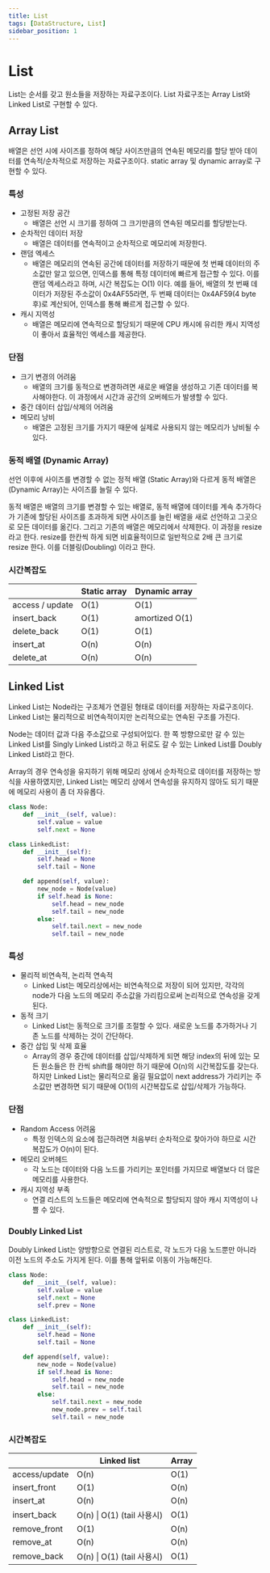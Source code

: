 ```yaml
---
title: List
tags: [DataStructure, List]
sidebar_position: 1
---
```


# List

List는 순서를 갖고 원소들을 저장하는 자료구조이다. List 자료구조는 Array List와 Linked List로 구현할 수 있다.

## Array List

배열은 선언 시에 사이즈를 정하여 해당 사이즈만큼의 연속된 메모리를 할당 받아 데이터를 연속적/순차적으로 저장하는 자료구조이다. static array 및 dynamic array로 구현할 수 있다.

### 특성

- 고정된 저장 공간
  - 배열은 선언 시 크기를 정하여 그 크기만큼의 연속된 메모리를 할당받는다.
- 순차적인 데이터 저장
  - 배열은 데이터를 연속적이고 순차적으로 메모리에 저장한다.
- 랜덤 엑세스
  - 배열은 메모리의 연속된 공간에 데이터를 저장하기 때문에 첫 번째 데이터의 주소값만 알고 있으면, 인덱스를 통해 특정 데이터에 빠르게 접근할 수 있다. 이를 랜덤 엑세스라고 하며, 시간 복잡도는 O(1) 이다.
    예를 들어, 배열의 첫 번째 데이터가 저장된 주소값이 0x4AF55라면, 두 번째 데이터는 0x4AF59(4 byte 후)로 계산되어, 인덱스를 통해 빠르게 접근할 수 있다.
- 캐시 지역성
  - 배열은 메모리에 연속적으로 할당되기 때문에 CPU 캐시에 유리한 캐시 지역성이 좋아서 효율적인 엑세스를 제공한다.

### 단점

- 크기 변경의 어려움
  - 배열의 크기를 동적으로 변경하려면 새로운 배열을 생성하고 기존 데이터를 복사해야한다. 이 과정에서 시간과 공간의 오버헤드가 발생할 수 있다.
- 중간 데이터 삽입/삭제의 어려움
- 메모리 낭비
  - 배열은 고정된 크기를 가지기 때문에 실제로 사용되지 않는 메모리가 낭비될 수 있다.

### 동적 배열 (Dynamic Array)

선언 이후에 사이즈를 변경할 수 없는 정적 배열 (Static Array)와 다르게 동적 배열은(Dynamic Array)는 사이즈를 늘릴 수 있다.

동적 배열은 배열의 크기를 변경할 수 있는 배열로, 동적 배열에 데이터를 계속 추가하다가 기존에 할당된 사이즈를 초과하게 되면 사이즈를 늘린 배열을 새로 선언하고 그곳으로 모든 데이터를 옮긴다. 그리고 기존의 배열은 메모리에서 삭제한다. 이 과정을 resize라고 한다. resize를 한칸씩 하게 되면 비효율적이므로 일반적으로 2배 큰 크기로 resize 한다. 이를 더블링(Doubling) 이라고 한다.

### 시간복잡도

|                 | Static array | Dynamic array  |
| --------------- | ------------ | -------------- |
| access / update | O(1)         | O(1)           |
| insert_back     | O(1)         | amortized O(1) |
| delete_back     | O(1)         | O(1)           |
| insert_at       | O(n)         | O(n)           |
| delete_at       | O(n)         | O(n)           |

## Linked List

Linked List는 Node라는 구조체가 연결된 형태로 데이터를 저장하는 자료구조이다. Linked List는 물리적으로 비연속적이지만 논리적으로는 연속된 구조를 가진다.

Node는 데이터 값과 다음 주소값으로 구성되어있다. 한 쪽 방향으로만 갈 수 있는 Linked List를 Singly Linked List라고 하고 뒤로도 갈 수 있는 Linked List를 Doubly Linked List라고 한다.

Array의 경우 연속성을 유지하기 위해 메모리 상에서 순차적으로 데이터를 저장하는 방식을 사용하였지만, Linked List는 메모리 상에서 연속성을 유지하지 않아도 되기 때문에 메모리 사용이 좀 더 자유롭다.

```python
class Node:
    def __init__(self, value):
        self.value = value
        self.next = None

class LinkedList:
    def __init__(self):
        self.head = None
        self.tail = None

    def append(self, value):
        new_node = Node(value)
        if self.head is None:
            self.head = new_node
            self.tail = new_node
        else:
            self.tail.next = new_node
            self.tail = new_node
```

### 특성

- 물리적 비연속적, 논리적 연속적
  - Linked List는 메모리상에서는 비연속적으로 저장이 되어 있지만, 각각의 node가 다음 노드의 메모리 주소값을 가리킴으로써 논리적으로 연속성을 갖게 된다.
- 동적 크기
  - Linked List는 동적으로 크기를 조절할 수 있다. 새로운 노드를 추가하거나 기존 노드를 삭제하는 것이 간단하다.
- 중간 삽입 및 삭제 효율
  - Array의 경우 중간에 데이터를 삽입/삭제하게 되면 해당 index의 뒤에 있는 모든 원소들은 한 칸씩 shift를 해야만 하기 때문에 O(n)의 시간복잡도를 갖는다. 하지만 Linked List는 물리적으로 옮길 필요없이 next address가 가리키는 주소값만 변경하면 되기 때문에 O(1)의 시간복잡도로 삽입/삭제가 가능하다.

### 단점

- Random Access 어려움
  - 특정 인덱스의 요소에 접근하려면 처음부터 순차적으로 찾아가야 하므로 시간 복잡도가 O(n)이 된다.
- 메모리 오버헤드
  - 각 노드는 데이터와 다음 노드를 가리키는 포인터를 가지므로 배열보다 더 많은 메모리를 사용한다.
- 캐시 지역성 부족
  - 연결 리스트의 노드들은 메모리에 연속적으로 할당되지 않아 캐시 지역성이 나쁠 수 있다.

### Doubly Linked List

Doubly Linked List는 양방향으로 연결된 리스트로, 각 노드가 다음 노드뿐만 아니라 이전 노드의 주소도 가지게 된다. 이를 통해 앞뒤로 이동이 가능해진다.

```python
class Node:
    def __init__(self, value):
        self.value = value
        self.next = None
        self.prev = None

class LinkedList:
    def __init__(self):
        self.head = None
        self.tail = None

    def append(self, value):
        new_node = Node(value)
        if self.head is None:
            self.head = new_node
            self.tail = new_node
        else:
            self.tail.next = new_node
            new_node.prev = self.tail
            self.tail = new_node
```

### 시간복잡도

|               | Linked list                | Array |
| ------------- | -------------------------- | ----- |
| access/update | O(n)                       | O(1)  |
| insert_front  | O(1)                       | O(n)  |
| insert_at     | O(n)                       | O(n)  |
| insert_back   | O(n) \| O(1) (tail 사용시) | O(1)  |
| remove_front  | O(1)                       | O(n)  |
| remove_at     | O(n)                       | O(n)  |
| remove_back   | O(n) \| O(1) (tail 사용시) | O(1)  |
